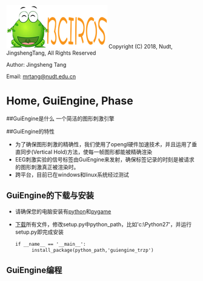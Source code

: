 ![bciros](bciros_logo.png)
Copyright (C) 2018, Nudt, JingshengTang, All Rights Reserved

Author: Jingsheng Tang

Email: mrtang@nudt.edu.cn

# Home, GuiEngine, Phase

##GuiEngine是什么
一个简洁的图形刺激引擎

##GuiEngine的特性
- 为了确保图形刺激的精确性，我们使用了opengl硬件加速技术，并且运用了垂直同步(Vertical Hold)方法，使每一帧图形都能被精确渲染</li>
- EEG刺激实验的信号标签由GuiEngine来发射，确保标签记录的时刻是被请求的图形刺激真正被渲染时。</li>
- 跨平台，目前已在windows和linux系统经过测试</li>

## GuiEngine的下载与安装
- 请确保您的电脑安装有[python](https://www.python.org/)和[pygame](https://www.pygame.org/)
- [下载](https://github.com/trzp/guiengine)所有文件，修改setup.py中python_path，比如'c:\Python27'，并运行setup.py即完成安装
 
    ```
    if __name__ == '__main__':
          install_package(python_path,'guiengine_trzp')
    
    ```

## GuiEngine编程</h2>